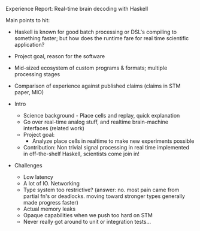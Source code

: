 Experience Report: Real-time brain decoding with Haskell


Main points to hit:
  + Haskell is known for good batch processing or DSL's compiling to something faster; but how does the runtime fare for real time scientific application?
  + Project goal, reason for the software
  + Mid-sized ecosystem of custom programs & formats; multiple processing stages
  + Comparison of experience against published claims (claims in STM paper, MIO)

+ Intro
  + Science background - Place cells and replay, quick explanation
  + Go over real-time analog stuff, and realtime brain-machine interfaces (related work)
  + Project goal: 
    + Analyze place cells in realtime to make new experiments possible
  + Contribution: Non trivial signal processing in real time implemented in off-the-shelf Haskell, scientists come join in!

+ Challenges
  + Low latency
  + A lot of IO.  Networking
  + Type system too restrictive? (answer: no. most pain came from partial fn's or deadlocks. moving toward stronger types generally made progress faster)
  + Actual memory leaks
  + Opaque capabilities when we push too hard on STM
  + Never really got around to unit or integration tests...
